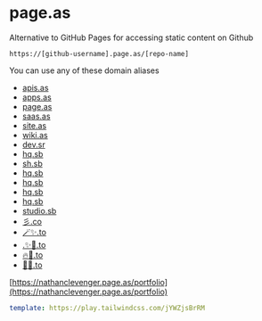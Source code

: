 # page.as
Alternative to GitHub Pages for accessing static content on Github

```
https://[github-username].page.as/[repo-name]
```



You can use any of these domain aliases
- [apis.as](https://apis.as)
- [apps.as](https://apps.as)
- [page.as](https://page.as)
- [saas.as](https://saas.as)
- [site.as](https://site.as)
- [wiki.as](https://wiki.as)
- [dev.sr](https://dev.sr)
- [hq.sb](https://hq.sb)
- [sh.sb](https://sh.sb)
- [hq.sb](https://hq.sb)
- [hq.sb](https://hq.sb)
- [hq.sb](https://hq.sb)
- [hq.sb](https://hq.sb)
- [studio.sb](https://studio.sbs)
- [彡.co](https://彡.co)
- [🪄✨.to](https://🪄✨.to)
- [.✨🚀.to](https://.✨🚀.to)
- [🔥🚀.to](https://🔥🚀.to)
- [🦄🚀.to](https://🦄🚀.to)


[https://nathanclevenger.page.as/portfolio](https://nathanclevenger.page.as/portfolio)


```yaml
template: https://play.tailwindcss.com/jYWZjsBrRM
```

